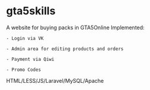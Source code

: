 # gta5skills
A website for buying packs in GTA5Online
  Implemented:
  
    - Login via VK
    
    - Admin area for editing products and orders
    
    - Payment via Qiwi
    
    - Promo Codes
    
HTML/LESS/JS/Laravel/MySQL/Apache


